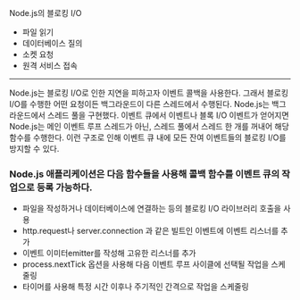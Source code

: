 Node.js의 블로킹 I/O
- 파일 읽기
- 데이터베이스 질의
- 소켓 요청
- 원격 서비스 접속

  
---
Node.js는 블로킹 I/O로 인한 지연을 피하고자 이벤트 콜백을 사용한다. 그래서 블로킹 I/O를 수행한 어떤 요청이든 백그라운드이 다른 스레드에서 수행된다. Node.js는 백그라운드에서 스레드 풀을 구현했다. 이벤트 큐에서 이벤트나 블록 I/O 이벤트가 얻어지면 Node.js는 메인 이벤트 루프 스레드가 아닌, 스레드 풀에서 스레드 한 개를 꺼내어 해당 함수를 수행한다. 이런 구조로 인해 이벤트 큐 내에 모든 잔여 이벤트들의 블로킹 I/O를 방지할 수 있다.
  

### Node.js 애플리케이션은 다음 함수들을 사용해 콜백 함수를 이벤트 큐의 작업으로 등록 가능하다.
- 파일을 작성하거나 데이터베이스에 연결하는 등의 블로킹 I/O 라이브러리 호출을 사용
- http.request나 server.connection 과 같은 빌트인 이벤트에 이벤트 리스너를 추가
- 이벤트 이미터<super>emitter</super>를 작성해 고유한 리스너를 추가
- process.nextTick 옵션을 사용해 다음 이벤트 루프 사이클에 선택될 작업을 스케줄링
- 타이머를 사용해 특정 시간 이후나 주기적인 간격으로 작업을 스케줄링
